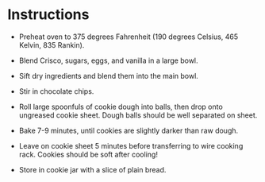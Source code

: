 # Instructions

 * Preheat oven to 375 degrees Fahrenheit (190 degrees Celsius, 465 Kelvin, 835 Rankin).

 * Blend Crisco, sugars, eggs, and vanilla in a large bowl.

 * Sift dry ingredients and blend them into the main bowl.
 
 * Stir in chocolate chips.
 
 * Roll large spoonfuls of cookie dough into balls, then drop onto ungreased
   cookie sheet. Dough balls should be well separated on sheet.
 
 * Bake 7-9 minutes, until cookies are slightly darker than raw dough.
 
 * Leave on cookie sheet 5 minutes before transferring to wire cooking rack.
   Cookies should be soft after cooling!
 
 * Store in cookie jar with a slice of plain bread.
